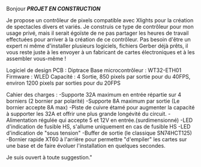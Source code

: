Bonjour
*******PROJET EN CONSTRUCTION*******

Je propose un contrôleur de pixels compatible avec Xlights pour la création de spectacles divers et variés. 
Je construis ce type de contrôleur pour mon usage privé, mais il serait égoïste de ne pas partager les heures de travail effectuées pour arriver à la création de ce contrôleur.
Pas besoin d'être un expert ni même d'installer plusieurs logiciels, fichiers Gerber déjà prêts, il vous reste juste à les envoyer à un fabricant de cartes électroniques et à les assembler vous-même !

Logiciel de design PCB : Diptrace
Base microcontrôleur : WT32-ETH01
Firmware : WLED
Capacité : 4 Sortie, 850 pixels par sortie pour du 40FPS, environ 1200 pixels par sorties pour du 20FPS

Cahier des charges :
-Supporte 32A maximum en entrée répartie sur 4 borniers (2 bornier par polarité)
-Supporte 8A maximum par sortie (Le bornier accepte 8A max)
-Piste de cuivre étamé pour augmenter la capacité à supporter les 32A et offrir une plus grande longévité du circuit.
-Alimentation régulée qui accepte 5 et 12V en entrée.(surdimensionné)
-LED d'indication de fusible HS, s'allume uniquement en cas de fusible HS
-LED d'indication de "sous tension"
-Buffer de sortie (le classique SN74HCT125)
-Bornier rapide XT60 à l'arrière pour permettre "d'empiler" les cartes sur une base et de faire évoluer l'installation en quelques secondes.

Je suis ouvert à toute suggestion."
